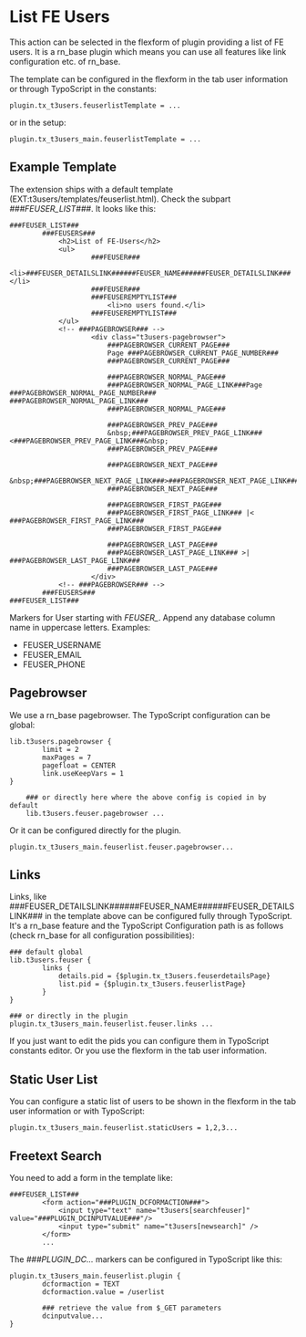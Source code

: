 List FE Users
=============

This action can be selected in the flexform of plugin providing a list of FE users. It is a rn\_base plugin which means you can use all features like link configuration etc. of rn\_base.

The template can be configured in the flexform in the tab user information or through TypoScript in the constants:

~~~~ {.sourceCode .ts}
plugin.tx_t3users.feuserlistTemplate = ...
~~~~

or in the setup:

~~~~ {.sourceCode .ts}
plugin.tx_t3users_main.feuserlistTemplate = ...
~~~~

Example Template
----------------

The extension ships with a default template (EXT:t3users/templates/feuserlist.html). Check the subpart *\#\#\#FEUSER\_LIST\#\#\#*. It looks like this:

~~~~ {.sourceCode .html}
###FEUSER_LIST###
        ###FEUSERS###
            <h2>List of FE-Users</h2>
            <ul>
                    ###FEUSER###
                        <li>###FEUSER_DETAILSLINK######FEUSER_NAME######FEUSER_DETAILSLINK###</li>
                    ###FEUSER###
                    ###FEUSEREMPTYLIST###
                        <li>no users found.</li>
                    ###FEUSEREMPTYLIST###
            </ul>
            <!-- ###PAGEBROWSER### -->
                    <div class="t3users-pagebrowser">
                        ###PAGEBROWSER_CURRENT_PAGE###
                        Page ###PAGEBROWSER_CURRENT_PAGE_NUMBER###
                        ###PAGEBROWSER_CURRENT_PAGE###

                        ###PAGEBROWSER_NORMAL_PAGE###
                        ###PAGEBROWSER_NORMAL_PAGE_LINK###Page ###PAGEBROWSER_NORMAL_PAGE_NUMBER### ###PAGEBROWSER_NORMAL_PAGE_LINK###
                        ###PAGEBROWSER_NORMAL_PAGE###

                        ###PAGEBROWSER_PREV_PAGE###
                        &nbsp;###PAGEBROWSER_PREV_PAGE_LINK###<###PAGEBROWSER_PREV_PAGE_LINK###&nbsp;
                        ###PAGEBROWSER_PREV_PAGE###

                        ###PAGEBROWSER_NEXT_PAGE###
                        &nbsp;###PAGEBROWSER_NEXT_PAGE_LINK###>###PAGEBROWSER_NEXT_PAGE_LINK###&nbsp;
                        ###PAGEBROWSER_NEXT_PAGE###

                        ###PAGEBROWSER_FIRST_PAGE###
                        ###PAGEBROWSER_FIRST_PAGE_LINK### |< ###PAGEBROWSER_FIRST_PAGE_LINK###
                        ###PAGEBROWSER_FIRST_PAGE###

                        ###PAGEBROWSER_LAST_PAGE###
                        ###PAGEBROWSER_LAST_PAGE_LINK### >| ###PAGEBROWSER_LAST_PAGE_LINK###
                        ###PAGEBROWSER_LAST_PAGE###
                    </div>
            <!-- ###PAGEBROWSER### -->
        ###FEUSERS###
###FEUSER_LIST###
~~~~

Markers for User starting with *FEUSER\_*. Append any database column name in uppercase letters. Examples:

-   FEUSER\_USERNAME
-   FEUSER\_EMAIL
-   FEUSER\_PHONE

Pagebrowser
-----------

We use a rn\_base pagebrowser. The TypoScript configuration can be global:

~~~~ {.sourceCode .ts}
lib.t3users.pagebrowser {
        limit = 2
        maxPages = 7
        pagefloat = CENTER
        link.useKeepVars = 1
}

    ### or directly here where the above config is copied in by default
    lib.t3users.feuser.pagebrowser ...
~~~~

Or it can be configured directly for the plugin.

~~~~ {.sourceCode .ts}
plugin.tx_t3users_main.feuserlist.feuser.pagebrowser...
~~~~

Links
-----

Links, like \#\#\#FEUSER\_DETAILSLINK\#\#\#\#\#\#FEUSER\_NAME\#\#\#\#\#\#FEUSER\_DETAILSLINK\#\#\# in the template above can be configured fully through TypoScript. It's a rn\_base feature and the TypoScript Configuration path is as follows (check rn\_base for all configuration possibilities):

~~~~ {.sourceCode .ts}
### default global
lib.t3users.feuser {
        links {
            details.pid = {$plugin.tx_t3users.feuserdetailsPage}
            list.pid = {$plugin.tx_t3users.feuserlistPage}
        }
}

### or directly in the plugin
plugin.tx_t3users_main.feuserlist.feuser.links ...
~~~~

If you just want to edit the pids you can configure them in TypoScript constants editor. Or you use the flexform in the tab user information.

Static User List
----------------

You can configure a static list of users to be shown in the flexform in the tab user information or with TypoScript:

~~~~ {.sourceCode .ts}
plugin.tx_t3users_main.feuserlist.staticUsers = 1,2,3...
~~~~

Freetext Search
---------------

You need to add a form in the template like:

~~~~ {.sourceCode .html}
###FEUSER_LIST###
        <form action="###PLUGIN_DCFORMACTION###">
            <input type="text" name="t3users[searchfeuser]" value="###PLUGIN_DCINPUTVALUE###"/>
            <input type="submit" name="t3users[newsearch]" />
        </form>
        ...
~~~~

The *\#\#\#PLUGIN\_DC...* markers can be configured in TypoScript like this:

~~~~ {.sourceCode .ts}
plugin.tx_t3users_main.feuserlist.plugin {
        dcformaction = TEXT
        dcformaction.value = /userlist

        ### retrieve the value from $_GET parameters
        dcinputvalue...
}
~~~~

